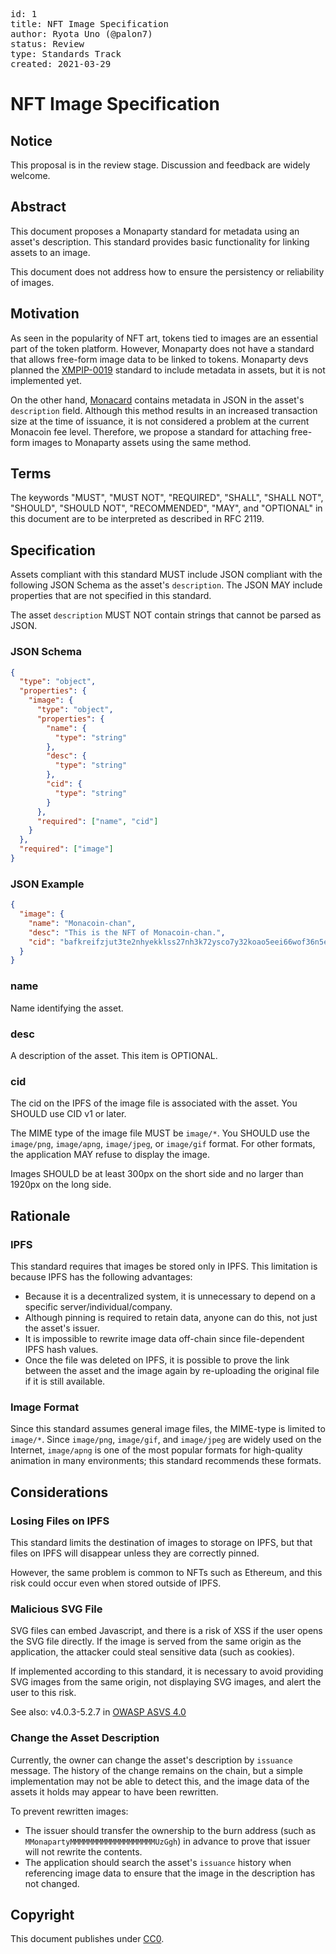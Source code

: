 <pre>
id: 1
title: NFT Image Specification
author: Ryota Uno (@palon7)
status: Review
type: Standards Track
created: 2021-03-29
</pre>

# NFT Image Specification

## Notice

This proposal is in the review stage. Discussion and feedback are widely welcome.

## Abstract

This document proposes a Monaparty standard for metadata using an asset's description.
This standard provides basic functionality for linking assets to an image.

This document does not address how to ensure the persistency or reliability of images.

## Motivation

As seen in the popularity of NFT art, tokens tied to images are an essential part of the token platform. However, Monaparty does not have a standard that allows free-form image data to be linked to tokens. Monaparty devs planned the [XMPIP-0019](https://github.com/monaparty/XMPIP/blob/master/XMPIP-0019.md) standard to include metadata in assets, but it is not implemented yet.

On the other hand, [Monacard](https://card.mona.jp/) contains metadata in JSON in the asset's `description` field. Although this method results in an increased transaction size at the time of issuance, it is not considered a problem at the current Monacoin fee level.
Therefore, we propose a standard for attaching free-form images to Monaparty assets using the same method.

## Terms

The keywords "MUST", "MUST NOT", "REQUIRED", "SHALL", "SHALL NOT", "SHOULD", "SHOULD NOT", "RECOMMENDED", "MAY", and "OPTIONAL" in this document are to be interpreted as described in RFC 2119.

## Specification

Assets compliant with this standard MUST include JSON compliant with the following JSON Schema as the asset's `description`.
The JSON MAY include properties that are not specified in this standard.

The asset `description` MUST NOT contain strings that cannot be parsed as JSON.

### JSON Schema

```json
{
  "type": "object",
  "properties": {
    "image": {
      "type": "object",
      "properties": {
        "name": {
          "type": "string"
        },
        "desc": {
          "type": "string"
        },
        "cid": {
          "type": "string"
        }
      },
      "required": ["name", "cid"]
    }
  },
  "required": ["image"]
}
```

### JSON Example

```json
{
  "image": {
    "name": "Monacoin-chan",
    "desc": "This is the NFT of Monacoin-chan.",
    "cid": "bafkreifzjut3te2nhyekklss27nh3k72ysco7y32koao5eei66wof36n5e"
  }
}
```

### name

Name identifying the asset.

### desc

A description of the asset. This item is OPTIONAL.

### cid

The cid on the IPFS of the image file is associated with the asset. You SHOULD use CID v1 or later.

The MIME type of the image file MUST be `image/*`. You SHOULD use the `image/png`, `image/apng`, `image/jpeg`, or `image/gif` format. For other formats, the application MAY refuse to display the image.

Images SHOULD be at least 300px on the short side and no larger than 1920px on the long side.

## Rationale

### IPFS

This standard requires that images be stored only in IPFS. This limitation is because IPFS has the following advantages:

- Because it is a decentralized system, it is unnecessary to depend on a specific server/individual/company.
- Although pinning is required to retain data, anyone can do this, not just the asset's issuer.
- It is impossible to rewrite image data off-chain since file-dependent IPFS hash values.
- Once the file was deleted on IPFS, it is possible to prove the link between the asset and the image again by re-uploading the original file if it is still available.

### Image Format

Since this standard assumes general image files, the MIME-type is limited to `image/*`. Since `image/png`, `image/gif`, and `image/jpeg` are widely used on the Internet, `image/apng` is one of the most popular formats for high-quality animation in many environments; this standard recommends these formats.

## Considerations

### Losing Files on IPFS

This standard limits the destination of images to storage on IPFS, but that files on IPFS will disappear unless they are correctly pinned.

However, the same problem is common to NFTs such as Ethereum, and this risk could occur even when stored outside of IPFS.

### Malicious SVG File

SVG files can embed Javascript, and there is a risk of XSS if the user opens the SVG file directly.
If the image is served from the same origin as the application, the attacker could steal sensitive data (such as cookies).

If implemented according to this standard, it is necessary to avoid providing SVG images from the same origin, not displaying SVG images, and alert the user to this risk.

See also: v4.0.3-5.2.7 in [OWASP ASVS 4.0](https://github.com/OWASP/ASVS/blob/v4.0.3/4.0/en/0x13-V5-Validation-Sanitization-Encoding.md)

### Change the Asset Description

Currently, the owner can change the asset's description by `issuance` message.
The history of the change remains on the chain, but a simple implementation may not be able to detect this, and the image data of the assets it holds may appear to have been rewritten.

To prevent rewritten images:

- The issuer should transfer the ownership to the burn address (such as `MMonapartyMMMMMMMMMMMMMMMMMMMUzGgh`) in advance to prove that issuer will not rewrite the contents.
- The application should search the asset's `issuance` history when referencing image data to ensure that the image in the description has not changed.

## Copyright

This document publishes under [CC0](https://creativecommons.org/publicdomain/zero/1.0/).

